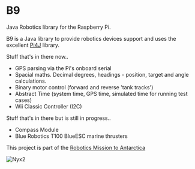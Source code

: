 B9
===========

Java Robotics library for the Raspberry Pi.

B9 is a Java library to provide robotics devices support and uses the excellent [Pi4J](https://github.com/Pi4J) library.

Stuff that's in there now..

* GPS parsing via the Pi's onboard serial
* Spacial maths. Decimal degrees, headings - position, target and angle calculations.
* Binary motor control (forward and reverse 'tank tracks')
* Abstract Time (system time, GPS time, simulated time for running test cases)
* Wii Classic Controller (I2C)

Stuff that's in there but is still in progress..

* Compass Module
* Blue Robotics T100 BlueESC marine thrusters

This project is part of the [Robotics Mission to Antarctica](http://www.slipperyseal.net/projects/nyx-robot-mission/)

![Nyx2](http://www.slipperyseal.net/images/nyx2-1.jpg "Nyx2")
